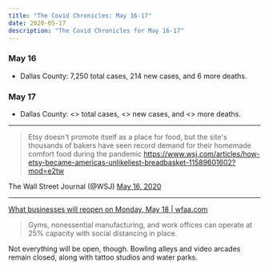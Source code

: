 ```yaml
---
title: "The Covid Chronicles: May 16-17"
date: 2020-05-17
description: "The Covid Chronicles for May 16-17"
---
```


### May 16

- Dallas County: 7,250 total cases, 214 new cases, and 6 more deaths.

### May 17

- Dallas County: <> total cases, <> new cases, and <> more deaths.

- - -

> Etsy doesn't promote itself as a place for food, but the site's thousands of bakers have seen record demand for their homemade comfort food during the pandemic  https://www.wsj.com/articles/how-etsy-became-americas-unlikeliest-breadbasket-11589601602?mod=e2tw

The Wall Street Journal (@WSJ) [May 16, 2020](https://twitter.com/WSJ/status/1261541916669358086)

- - -

[What businesses will reopen on Monday, May 18 | wfaa.com](https://www.wfaa.com/article/news/health/coronavirus/what-will-reopen-in-texas-on-monday/287-8ed0a67b-d5ef-4b00-bb3d-0b9b4133c544)

> Gyms, nonessential manufacturing, and work offices can operate at 25% capacity with social distancing in place.

Not everything will be open, though. Bowling alleys and video arcades remain closed, along with tattoo studios and water parks.